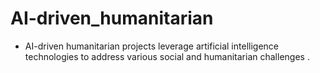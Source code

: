 # AI-driven_humanitarian
- AI-driven humanitarian projects leverage artificial intelligence technologies to address various
  social and humanitarian challenges .
